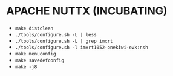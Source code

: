 # APACHE NUTTX (INCUBATING)

- `make distclean`
- `./tools/configure.sh -L | less`
- `./tools/configure.sh -L | grep imxrt`
- `./tools/configure.sh -l imxrt1052-onekiwi-evk:nsh`
- `make menuconfig`
- `make savedefconfig`
- `make -j8`